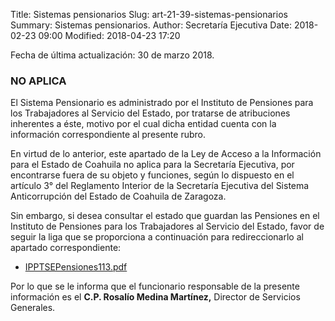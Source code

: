 Title: Sistemas pensionarios
Slug: art-21-39-sistemas-pensionarios
Summary: Sistemas pensionarios.
Author: Secretaría Ejecutiva
Date: 2018-02-23 09:00
Modified: 2018-04-23 17:20


Fecha de última actualización: 30 de marzo 2018.

### NO APLICA

El Sistema Pensionario es administrado por el Instituto de Pensiones
para los Trabajadores al Servicio del Estado, por tratarse de
atribuciones inherentes a éste, motivo por el cual dicha entidad cuenta
con la información correspondiente al presente rubro.

En virtud de lo anterior, este apartado de la Ley de Acceso a la
Información para el Estado de Coahuila no aplica para la Secretaría
Ejecutiva, por encontrarse fuera de su objeto y funciones, según lo
dispuesto en el artículo 3° del Reglamento Interior de la Secretaría
Ejecutiva del Sistema Anticorrupción del Estado de Coahuila de
Zaragoza.

Sin embargo, si desea consultar el estado que guardan las Pensiones en
el Instituto de Pensiones para los Trabajadores al Servicio del Estado,
favor de seguir la liga que se proporciona a continuación para
redireccionarlo al apartado correspondiente:

* [IPPTSEPensiones113.pdf](http://www.coahuilatransparente.gob.mx/BD/EstadoqueGuardanlasPensiones/IPPTSEPensiones113.pdf)

Por lo que se le informa que el funcionario responsable de la presente
información es el **C.P. Rosalío Medina Martínez,** Director de
Servicios Generales.
